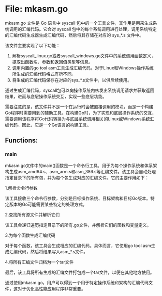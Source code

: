 # File: mkasm.go

mkasm.go 文件是 Go 语言中 syscall 包中的一个工具文件，其作用是用来生成系统调用的汇编代码。它会对 syscall 包中的每个系统调用进行处理，调用系统特定的汇编代码生成器生成汇编代码，然后将其存储在对应的 sys_*.s 文件中。

该文件主要实现了以下功能：

1. 解析syscall_linux.go或者syscall_windows.go文件中的系统调用函数定义，提取出函数名、参数和返回值类型等信息。
2. 调用内置的go tool asm工具生成汇编代码。对于Linux和Windows操作系统所生成的汇编代码格式有所不同。
3. 将生成的汇编代码保存在对应的sys_*.s文件中，以供后续使用。

通过生成汇编代码，syscall包可以向操作系统内核发出系统调用请求并获取返回结果，进而与底层操作系统交互，实现一些底层功能。

需要注意的是，该文件并不是一个在运行时会被直接调用的模块，而是一个构建Go程序时需要用到的辅助工具。在构建Go时，为了实现和底层操作系统的交互，需要调用该程序将Go代码转换为与底层系统调用相关的Linux或Windows系统汇编代码。因此，它是一个Go语言的构建工具。

## Functions:

### main

mkasm.go文件中的main()函数是一个命令行工具，用于为每个操作系统和体系架构生成asm_amd64.s、asm_arm.s和asm_386.s等汇编文件。该工具会自动处理指定目录下的所有包，并为每个包生成对应的汇编文件。它的主要作用如下：

1.解析命令行参数

该工具接收三个命令行参数，分别是目标操作系统、目标架构和目标Go版本。特定版本的Go可能需要某些特定的处理方式。

2.查找所有源文件并解析它们

该工具会递归遍历指定目录下的所有.go文件，并解析它们的函数和变量定义。

3.为每个函数生成汇编代码

对于每个函数，该工具会生成相应的汇编代码。具体而言，它使用go tool asm生成汇编代码，然后将结果写入asm_*.s文件。

4.将所有汇编文件归档为一个tar文件

最后，该工具将所有生成的汇编文件打包成一个tar文件，以便在其他地方使用。

通过使用mkasm.go，用户可以得到一个用于特定操作系统和架构的汇编代码文件，这对于优化高性能应用程序非常重要。




